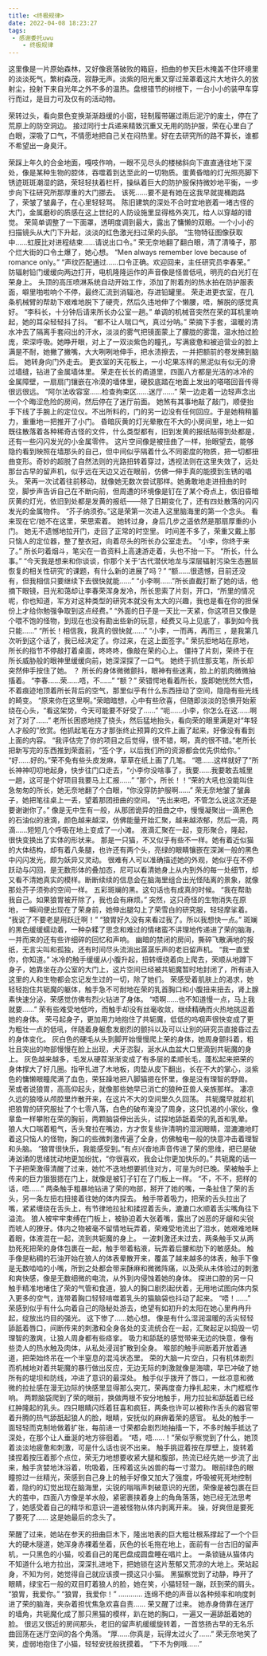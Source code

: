 ```yaml
---
title: <终极规律>
date: 2022-04-08 18:23:27
tags:
 - 感谢委托uwu
    - 终极规律
--- 
```

这里像是一片原始森林，又好像衰落破败的箱庭，扭曲的参天巨木掩盖不住环境里的淡淡死气，繁树森茂，寂静无声。淡紫的阳光重又穿过笼罩着这片大地许久的放射尘，投射下来自光年之外不多的温热。盘根错节的树根下，一台小小的装甲车穿行而过，是目力可及仅有的活动物。
<!-- more -->
荣转过头，看向景色变换渐渐趋缓的小窗，轻制履带碾过雨后泥泞的废土，停在了荒原上的防空洞边。
接过同行士兵递来精致沉重又无用的防护服，荣在心里白了白眼，深吸了口气，不情愿地把自己关在闷热里。好在去研究所的路不算长，谁都不希望出一身臭汗。

荣踩上年久的合金地面，嘎吱作响，一眼不见尽头的楼梯斜向下直直通往地下深处，像是某种生物的腔体，吞噬着到达至此的一切物质。蛋黄昏暗的灯光照亮脚下锈迹斑斑潮湿的路，荣轻轻扶着栏杆，操纵着巨大的防护服保持微妙地平衡，一步步向下往研究所那厚重的大门挪去。
该死……要不是有她在这我早就提桶跑路了，荣皱了皱鼻子，在心里轻轻骂。
陈旧建筑的深处不合时宜地嵌着一堵古怪的大门，金属磨砂的质感在这上世纪的人防设施里显得格外突兀，给人以穿越的错觉。
荣简单调整了一下面罩，透明度调到最大，露出了慵懒的双眼。一个小小的扫描镜头从大门下升起，淡淡的红色激光扫过荣的头部。
“生物特征图像获取中……虹膜比对进程结束……请说出口令。”
荣无奈地翻了翻白眼，清了清嗓子，那个烂大街的口令土爆了，她心想。
“Men always remember love because of romance only。”
“声纹匹配通过……口令正确。欢迎回来，主任研究员李春荣。”
防辐射铅门缓缓向两边打开，电机隆隆运作的声音像是怪兽低吼，明亮的白光打在荣身上。
头顶的高压喷淋系统自动开始工作，添加了附着剂的热水拍在防护服表面，噼里啪啦响个不停，最终汇流到消辐池，存进铅罐里。
荣走进更衣室，在几条机械臂的帮助下艰难地脱下了硬壳，然后久违地伸了个懒腰，唔，解脱的感觉真好。
“李科长，十分钟后请来所长办公室一趟。”
单调的机械音突然在荣的耳机里响起，她的耳朵轻轻抖了抖。
“都不让人喘口气，真过分呐。”
荣摘下手套，温暖的清水冲去了隔离手套闷出的汗水，淡淡的雾气把镜面蒙上了朦胧的雾霭，温水拍过脸庞，荣深呼吸。她睁开眼，对上了一双淡紫色的瞳孔，写满疲惫和被迫营业的脸上满是不耐，她撇了撇嘴，大大咧咧地伸手，把水渍擦去，一并把额前的卷发拂到脑后。
她转身向门外走去。
更衣室的天花板上，一小坨果冻样的黑泥似有似无的滑过墙缝，钻进了金属墙体里。
荣走在长长的甬道里，四面八方都是光洁的冰冷的金属障壁，一扇扇门镶嵌在冷漠的墙体里，硬胶底踏在地面上发出的嗒嗒回音传得很远很远。
“阿尔法收容室……检查拘束区……迷厅……”
荣一边走着一边轻声念出一个个晦涩危险的房间，然后停在了迷厅前面。
她煞有其事地敲了敲门，顺便抬手下线了手腕上的定位仪。不出所料的，门的另一边没有任何回应。于是她稍稍蓄力，重重地一把推开了小门。
昏暗灰黄的灯光晕散在不大的小房间里，地上一如既往散落着各种稀奇古怪的文件，什么类型都有，旧到发黄的报纸贴得到处都是，还有一些闪闪发光的小金属零件。
这片空间像是被扭曲了一样，抬眼望去，能够隐约看到映照在墙那头的自己，但中间似乎隔着什么不同密度的物质，把一切都扭曲变形。奇妙的超脱了自然法则的光路扭转着穿过，透视法则在这里失效了，远处那台古早的留声机，似乎远在天边又近在眼前，仿佛一伸手真的能摸到生锈的唱头。
荣再一次试着往前移动，就像她无数次尝试那样。她勇敢地走进扭曲的时空，脚步声告诉自己在不断向前，但周遭的环境像是钉在了某个奇点上，依旧昏暗灰黄的灯光，依旧到处都是发黄的报纸——除了日期变化了，还有四处散落的闪闪发光的金属物件。
“芥子纳须弥。”这是荣第一次进入这里脑海里的第一个念头。
看来现在它/她不在这里，荣思索着。
她转过身，身后几步之遥依然是那扇厚重的小门。
她无不遗憾地拉开门，走回了正常的时空里。
时间差不多了，荣重又戴上那只恼人的定位器，整了整衣冠，向着尽头的所长办公室走去。
“小李，你终于来了。”
所长叼着烟斗，笔尖在一沓资料上高速游走着，头也不抬一下。
“所长，什么事。”
“今天我是想来和你谈谈，你那个关于‘古代潜伏地龙与深层辐射污染生态圈层恢复的相关性研究’的课题，有什么新的进展了吗？”
“额……很遗憾，目前还没有，但我相信只要继续下去很快就能……”
“小李啊……”所长直截打断了她的话，他摘下眼镜，目光和蔼却让李春荣浑身发冷，所长思索了片刻，开口，“所里的情况呢，你也知道，军方对这种类型的研究本就没有太大的兴趣，我也是看在你的担保份上才给你勉强争取到这点经费。”
“外面的日子是一天比一天紧，你这项目又像是个喂不饱的怪物，到现在也没有勘出些新的玩意，经费又马上见底了，事到如今我只能……”
“所长！相信我，我真的很快就……”
“小李，一而再，再而三 ，是我第几次听到这个话了，我已经决定了。你过来，在这上面签字。”
荣抗拒地站在原地，所长的指节不停敲打着桌面，咚咚咚，像敲在荣的心上。
僵持了片刻，荣终于在所长威胁般的眼神里缓缓向前，她深深探了一口气。
她终于抓住那支笔，所长却突然伸手按住了她。
？
所长的身体微微颤抖，眼神有些迷离，脸上的肌肉微微抽搐着。
“李春……荣……唔，不……”
“额？”
荣错愕地看着所长，旋即她恍然大悟，不着痕迹地顶着所长背后的空气，那里似乎有什么东西扭动了空间，隐隐有些光线的畸变。
“原来你在这里啊。”荣暗暗想，心中有些欣喜，但随即淡淡的恐惧开始萦绕在心头，“看这架势，今天可能要不好受了……”
“呃……小李，你怎么在这……啊对了对了……”
老所长困惑地挠了挠头，然后猛地抬头，看向荣的眼里满是对“年轻人才般的”欣赏。他抓起笔在方才那张终止预算的文件上画了起来，好像没有看到上面的内容。
“我评估完了你的项目之后觉得，很不错，啊，真的很不错。”老所长把新写完的东西推到荣面前，“签个字，以后我们所的资源都会优先供给你。”
“好……好的。”荣不免有些头皮发麻，草草在纸上画了几笔。
“嗯……这样就好了”所长神神叨叨地起身，快步往门口走去，“小李你没啥事了，我要……我要敢去城里一趟，这可是个好项目我要马上汇报……”
“那个，所长！！”荣的大吼也没能叫住急匆匆的所长，她无奈地翻了个白眼，“你没穿防护服啊……”
荣无奈地皱了皱鼻子，她把笔往桌上一丢，望着那团扭曲的空间。
“先出来吧，不管怎么说这次还是要谢谢你了。”
像是无中生有一般，从那团诡异的扭曲之中，慢慢凝聚出一滴黑色的石油似的液滴，颜色越来越深，仿佛能量开始汇聚，越来越浓郁，然后一滴，两滴……短短几个呼吸在地上变成了一小滩。
液滴汇聚在一起，变形聚合，隆起，很快变换出了实体的形状来。
那是一只猫，不又似乎有些不一样。她有着近似猫的大体结构，却有着八条腿，也许还有两个头，亮绿的眼睛镶嵌在深渊一般的黑色中闪闪发光，颇为妖异又灵动。
很难有人可以准确描述她的外观，她似乎在不停跃动与闪回，是无数形体的叠加态，尼可以看清她身上从内到外的每一处细节，却又看不清她真实的模样。断断续续的信息会在脑海里组合出光怪陆离的景象，就像那处芥子须弥的空间一样。
五彩斑斓的黑。这句话也有成真的时候。
“我在帮助我自己。如果狼胃被开除了，我也会有麻烦。”
突然，这只奇怪的生物消失在原地，一瞬间便出现在了荣身前，她伸出腿勾上了荣雪白的研究服，轻轻摩挲着。
“我说了不要老是用跃迁啊！”
“狼胃好久没有来看过我了。所以我想快一点。”
斑斓的黑色缓缓蠕动着，一种杂糅了思念和难过的情绪蛮不讲理地传递进了荣的脑海，一并而来的还有些许细碎的回忆和声响。
幽暗的禁闭的房间，撕碎飞散满地的报纸，无言尖叫和孤独，还有时间尽头流淌出潺潺乐声的老旧留声机。
“我一直爱你，你知道。”
冰冷的触手缓缓从小腹升起，扭转缠绕着向上爬去，荣顺从地蹲下身子，她靠坐在办公室的大门上，这片空间已经被共轭魔暂时地封闭了，所有进入这里的人和生物都会忘记发生过的一切，除了她们。
荣感受着肌肤上的渴求，她轻轻抱住共轭魔的躯体，触手急不可耐地在荣的乳首胸口和小腹扭来扭去，肾上腺素快速分泌，荣感觉仿佛有烈火钻进了身体。
“唔啊……也不知道慢一点，马上我就要……”
荣有些难受地低吟，而触手却没有丝毫收敛，继续精确而火热地挑逗着她的身体。
荣弓起身子，更加用力地抱住了共轭魔，低低的呜咽声很快变成了更为粗壮一点的低吼，伴随着身躯愈发剧烈的颤抖以及可以让别的研究员直接昏过去的身体变化。
灰白色的硬毛从头到脚开始慢慢爬上荣的身体，她周身颤抖着，粗壮且突出的吻部慢慢在脸上出现，犬牙恣裂，涎水从血盆大口里滴到共轭魔的身上。
灰色越来越多，毛发从硬茬渐渐变成了有多层的柔顺长毛，蓬松起来把荣的身体撑大了好几圈。指甲扎进了木地板，肉垫从皮下翻出，长在不大的掌心，淡紫色的慵懒眼瞳爬满了血色，荣狂躁地把八脚猫摁在怀里，像是没有理智的野兽。
荣或者说狼胃，高高仰起头，就像那些她早已消亡的狼种亚兽人亲族那样。
凄凉久远的狼嚎从颅腔里炸散开来，在这片不大的空间里久久回荡。
共轭魔早就趁机把狼胃的研究服扯了个七零八落，白色的破布淹没了周身，这只饥渴的小家伙，像章鱼一样攀附在荣的胸前，两颗脑袋伸出舌头，试探地舔舐着荣的乳首和乳晕。
狼人大口喘着粗气，舌头耷拉在嘴边，方才恢复些许清明的湿润眼睛，湿漉漉地盯着这只恼人的怪物，胸口的些微刺激传遍了全身，仿佛触电一般的快意冲击着理智和头脑。
“狼胃很快乐，我能感受到。”有点兴奋地声音传进了荣的思维，把已是破涛汹涌的思绪扰动地更加纷扰，“你很喜欢，我会让你更加快乐的。”
共轭魔的话一下子把荣激得清醒了过来，她忙不迭地想要抓住对方，可是为时已晚。荣被触手上传来的巨力狠狠摁在门上，就像是被钉子钉在了门板上一样。
“不，不不，把样的话，唔……”
两条触手粗暴地钻进了荣的吻部，掰开了她的嘴，一条扯住了荣的舌头，另一条左扭右扭接着往她的体内探去。
触手带着吸力，把荣的舌头拉出了嘴，紧紧缠绕在舌头上，有节律地拉扯和揉捏着舌头，漉漉口水顺着舌尖嘴角往下溢流。
狼人被牢牢束缚在门板上，被胁迫着大张着嘴，露出了凶恶的牙龈和尖锐而唬人的獠牙。体内之物被毫不留情地玩弄着，荣难受地流出了泪水，她艰难地眯着眼，体液混在一起，流到共轭魔的身上。
一波刺激还未过去，两条触手又从两肋死死把荣的身体包裹在一起，触手带着粘液，玩弄着后腰和肋下的敏感处。
触手像是粘稠的石油开始在狼人的体表晕散开来，覆盖了越来越多的体表，触手下像是无数啮啮的小嘴，所到之处都会带来酥麻和微微阵痛，以及荣从未体验过的刺激和爽快感，像是无数细微的电流，从外到内侵蚀着她的身体。
探进口腔的另一只触手精准地堵住了荣的气管和食道，狼人的胸口剧烈起伏着，无用地试图向体内泵入更多的空气，连带着胸口轻轻啃噬着乳头的猫脑袋也抖动了起来。
“唔！……”
荣感到似乎有什么向着自己的隐秘处游去，绝望有如初升的太阳在她心里冉冉升起，绽放出灼目的强光。
这下惨了……她心想。
像是有什么湿润温暖的舌尖轻轻舔舐着唇口，间断传来的刺激和全身各处的支流统合在一起，汇聚起足以捣毁一切理智的激爽，让狼人周身都有些痉挛。
吸力和舔舐的感觉带来无边的快意，像有些烫人的热水触及肉体，从私处浸润扩散到全身。
喉部的触手间断着开放着通道，把荣始终吊在一个半窒息的混沌状态里。
荣的大脑一片空白，只有机体剧烈而机械地对着共轭魔的暴行做出反应，无边无际的刺激就像是海啸，早已冲破了她所有的堤坝和防线，冲进了意识的最深处。
触手似乎拨开了唇口，一丝凉意和微微的拉扯感在漫无边际的快感里显得那么突兀，荣再度奋力挣扎起来，木门框框作响。
两颗脑袋爬到了荣的眼前，换做两根不安分地触手，用力拉扯和舔舐着已经红肿隆起的乳头。四只眼睛闪烁着狂喜和疯狂，两条也许可以被称作舌头的器官带着升腾的热气舔舐起狼人的脸，眼睛，安抚似的麻痹着荣的感官。
私处的触手一面轻轻而克制地做着扩张，每前进一寸荣都会剧烈地抽搐一下，不多时触手抵达了深处，在那个让人垂涎的地方徘徊着。
“唔，唔……！”荣似乎察觉到了什么，她顶着淡淡地疲惫和刺激，可是什么话也说不出来。
触手挑逗着按在厚壁上，旋转着揉捏着按压着那个点位，荣无力地想要收紧大腿和腹部，热流已经先她一步流了出来，触手贪婪地沐浴着，吮吸着，压榨着这头凶兽的每一寸潜力。
眼前绿色的眼瞳掠过一丝精光，荣感到自己身上的触手好像又加大了强度，呼吸被死死地控制着，隐约的幻觉出现在脑海里，尖锐的嗡嗡声刺破意识的光团，荣像是被包裹在巨大的茧中，四面八方像是羊水般，紧密裹挟着身上的角角落落，她已经无法思考了，她感受着自己的精华和意识一道被怪物从体内剥离开来。
操，好爽但是要死了要死了……
这是她最后的念头了。

荣醒了过来，她站在参天的扭曲巨木下，隆出地表的巨大粗壮根系撑起了一个个巨大的硬木隧道，她浑身赤裸着坐着，灰色的长毛拖在地上，面前有一台古旧的留声机，一只黑色的小猫，咬着自己的尾巴盘成圆盘睡在唱片上。
一条锁链从猫体内不知道什么地方拉出，深深扎进地下，把她锁在这片葱郁又荒凉的大地上。荣站起身，不知为何，她觉得自己就应该摸一摸这只小猫。
黑猫察觉到了动静，睁开了眼睛，绿宝石一般的双目盯着狼人的脸，她在笑，小猫轻轻一蹦，跃到荣的肩头。
“狼胃，我爱你。”
“狼胃，我爱你！”
…………
连绵不绝的声音以各种频率和响度刺进了荣的脑海，夹杂着担忧焦急欢喜自责……
荣又醒了过来。
她赤身倚靠在迷厅的墙角，共轭魔化成了那只黑猫的模样，趴在她的胸口，一遍又一遍舔舐着她的脸。
很远又很近的房间那头，老旧的留声机缓缓旋转着，一首悠扬古早的无名乐曲回荡在迷厅空间的各个角落。
“厚……你真是，玩得太过火了……”
荣无奈地笑了笑，虚弱地抱住了小猫，轻轻安抚般抚摸着。
“下不为例哦……”




